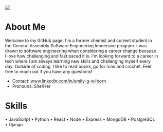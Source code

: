
<img src="https://i.imgur.com/ntJRb7a.png">


# About Me 
Welcome to my GitHub page. I'm a former chemist and current student in the General Assembly Software Engineering Immersive program. I was drawn to software engineering when considering a career change because I love how challenging and fast paced it is. I'm looking forward to a career in tech where I am always learning new skills and challenging myself every day. Outside of coding, I like to read books, go for runs and crochet. Feel free to reach out if you have any questions!

- Contact: www.linkedin.com/in/emily-g-wilborn
- Pronouns: She/Her

# Skills
• JavaScript
• Python
• React
• Node
• Express
• MongoDB
• PostgreSQL
• Django

